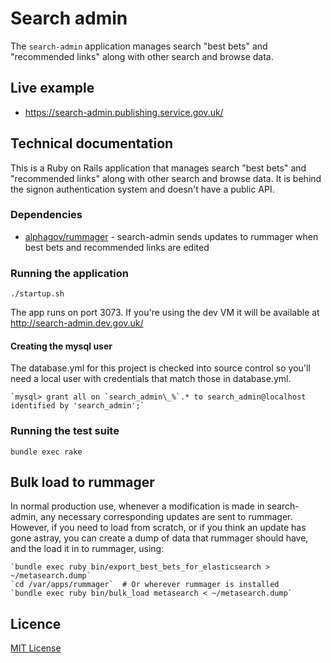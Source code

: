 # Search admin

The `search-admin` application manages search "best bets" and "recommended links" along with other search and browse data.

## Live example

- https://search-admin.publishing.service.gov.uk/

## Technical documentation

This is a Ruby on Rails application that manages search "best bets" and "recommended links" along with other search and browse data. It is behind the signon authentication system and doesn't have a public API.

### Dependencies

- [alphagov/rummager](https://github.com/alphagov/rummager) - search-admin sends updates to rummager when best bets and recommended links are edited

### Running the application

`./startup.sh`

The app runs on port 3073. If you're using the dev VM it will be available at http://search-admin.dev.gov.uk/

#### Creating the mysql user

The database.yml for this project is checked into source control so
you'll need a local user with credentials that match those in
database.yml.

    `mysql> grant all on `search_admin\_%`.* to search_admin@localhost identified by 'search_admin';`


### Running the test suite

`bundle exec rake`

## Bulk load to rummager

In normal production use, whenever a modification is made in search-admin, any necessary corresponding updates are sent
to rummager.  However, if you need to load from scratch, or if you think an update has gone astray, you can create a
dump of data that rummager should have, and the load it in to rummager, using:

    `bundle exec ruby bin/export_best_bets_for_elasticsearch > ~/metasearch.dump`
    `cd /var/apps/rummager`  # Or wherever rummager is installed
    `bundle exec ruby bin/bulk_load metasearch < ~/metasearch.dump`

## Licence

[MIT License](LICENCE)
